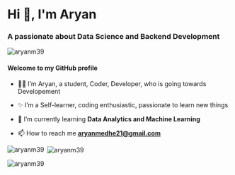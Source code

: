 <h1 >Hi 👋, I'm Aryan</h1>
<h3 >A passionate about Data Science and Backend Development</h3>

<p align="left"> <img src="https://komarev.com/ghpvc/?username=aryanm39&label=Profile%20views&color=0e75b6&style=flat" alt="aryanm39" /> </p>

#### Welcome to my GitHub profile 

- 👩‍💻 I’m Aryan, a student, Coder, Developer, who is going towards Developement 

- ✨ I’m a Self-learner, coding enthusiastic, passionate to learn new things 

- 🌱 I’m currently learning **Data Analytics and Machine Learning**

- 📫 How to reach me **aryanmedhe21@gmail.com**


<p><img align="left" src="https://github-readme-stats.vercel.app/api/top-langs?username=aryanm39&show_icons=true&locale=en&layout=compact" alt="aryanm39" /></p>

<p>&nbsp;<img align="center" src="https://github-readme-stats.vercel.app/api?username=aryanm39&show_icons=true&locale=en" alt="aryanm39" /></p>

<p><img align="center" src="https://github-readme-streak-stats.herokuapp.com/?user=aryanm39&" alt="aryanm39" /></p>
